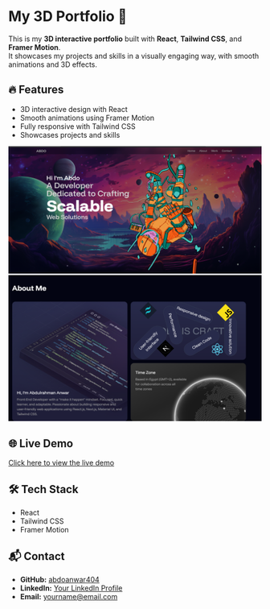 # My 3D Portfolio 🚀

This is my **3D interactive portfolio** built with **React**, **Tailwind CSS**, and **Framer Motion**.  
It showcases my projects and skills in a visually engaging way, with smooth animations and 3D effects.  

## 🔥 Features
- 3D interactive design with React
- Smooth animations using Framer Motion
- Fully responsive with Tailwind CSS
- Showcases projects and skills

![Portfolio Screenshot](./public/assets/Screenshot-2025-09-01-201428.png)
![Portfolio Screenshot](./public/assets/Screenshot-2025-09-01-201455.png)


## 🌐 Live Demo
[Click here to view the live demo](https://your-portfolio-link.vercel.app)

## 🛠️ Tech Stack
- React  
- Tailwind CSS  
- Framer Motion  

## 📬 Contact
- **GitHub:** [abdoanwar404](https://github.com/abdoanwar404)  
- **LinkedIn:** [Your LinkedIn Profile](https://linkedin.com/in/your-profile)  
- **Email:** yourname@email.com
